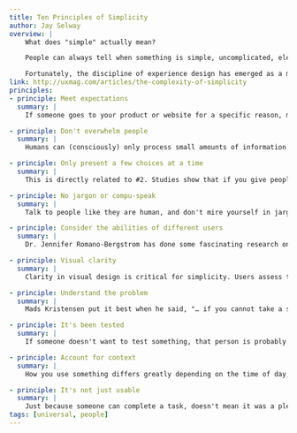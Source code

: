 ```yaml
---
title: Ten Principles of Simplicity
author: Jay Selway
overview: |
    What does "simple" actually mean?

    People can always tell when something is simple, uncomplicated, elegant, not overworked, or a number of other near-synonyms, but can rarely articulate why something is simple. Because simplicity is inherently subjective, achieving it pretty tricky.

    Fortunately, the discipline of experience design has emerged as a means to help the world realize its need for simplicity and what it takes to achieve it.
link: http://uxmag.com/articles/the-complexity-of-simplicity
principles:
- principle: Meet expectations
  summary: |
    If someone goes to your product or website for a specific reason, make sure that you know the reason for their visit and the user can confirm they are in the right place, instantly.

- principle: Don't overwhelm people
  summary: |
    Humans can (consciously) only process small amounts of information at a time, so if you don't quickly make your point, their attention wanders. My favorite technique for not overwhelming people is progressive disclosure. That's a fancy way to describe showing only a tiny bit of information at a time so people don't become overwhelmed and confused. Here's a fantastic example.

- principle: Only present a few choices at a time
  summary: |
    This is directly related to #2. Studies show that if you give people too many choices, they will "make no choice at all. So, it's often better to remove features rather than add them. Why not focus on creating the minimum viable product, get it to market, then improve on it (or trash it completely in favor of a better solution)? Constantly adding features only ensures your product will never be complete and you'll run out of money, all while confusing the heck out of intended users.

- principle: No jargon or compu-speak
  summary: |
    Talk to people like they are human, and don't mire yourself in jargon. For example, rather than just label a form "Email," how about making the label a bit more personal or in-brand? Wufoo does a great job with their form labels: "Enter your email address so we can get a hold of you. Don't worry. This info is sacred to us. We won't ever sell or abuse it."

- principle: Consider the abilities of different users
  summary: |
    Dr. Jennifer Romano-Bergstrom has done some fascinating research on differences in website usability performance based on users' ages. One thing I found particularly interesting is that older users tend to ignore content that is located in the periphery of a website. Take into account these differences and make sure your product accounts for them.

- principle: Visual clarity
  summary: |
    Clarity in visual design is critical for simplicity. Users assess the credibility of something very quickly, so if there isn't a clear visual hierarchy, people will get confused. But keep in mind, just because something looks simple, doesn't mean it is simple.

- principle: Understand the problem
  summary: |
    Mads Kristensen put it best when he said, "… if you cannot take a step back and get a good feeling for the problem, then you don't understand it enough to see a simple solution … If you don't understand the problem you are trying to solve, then you probably cannot solve it."

- principle: It's been tested
  summary: |
    If someone doesn't want to test something, that person is probably cowardly, lazy, or arrogant (and don't let them play the budget card, you can test things for next to nothing). Creation and objectivity usually don't go hand in hand. You have to test with users.

- principle: Account for context
  summary: |
    How you use something differs greatly depending on the time of day, your location, and your culture. For example, try to think how someone might use your product while in a hurry, or perhaps on an iPhone, or while sharing it with a friend. They might also use it completely differently the second time than the first. Time of day, repetition, cultural nuances, and location all drive the context of how your product will be used. Understand it, it's important.

- principle: It's not just usable
  summary: |
    Just because someone can complete a task, doesn't mean it was a pleasant or easy experience. Be careful not to put too much emphasis on task completion at the expense of a good experience.
tags: [universal, people]
---
```


